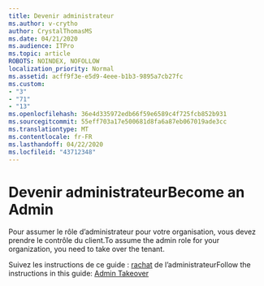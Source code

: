 ```yaml
---
title: Devenir administrateur
ms.author: v-crytho
author: CrystalThomasMS
ms.date: 04/21/2020
ms.audience: ITPro
ms.topic: article
ROBOTS: NOINDEX, NOFOLLOW
localization_priority: Normal
ms.assetid: acff9f3e-e5d9-4eee-b1b3-9895a7cb27fc
ms.custom:
- "3"
- "71"
- "13"
ms.openlocfilehash: 36e4d335972edb66f59e6589c4f725fcb852b931
ms.sourcegitcommit: 55eff703a17e500681d8fa6a87eb067019ade3cc
ms.translationtype: MT
ms.contentlocale: fr-FR
ms.lasthandoff: 04/22/2020
ms.locfileid: "43712348"
---
```

# <a name="become-an-admin"></a><span data-ttu-id="17faf-102">Devenir administrateur</span><span class="sxs-lookup"><span data-stu-id="17faf-102">Become an Admin</span></span>

<span data-ttu-id="17faf-103">Pour assumer le rôle d’administrateur pour votre organisation, vous devez prendre le contrôle du client.</span><span class="sxs-lookup"><span data-stu-id="17faf-103">To assume the admin role for your organization, you need to take over the tenant.</span></span>
  
<span data-ttu-id="17faf-104">Suivez les instructions de ce guide : [rachat](https://docs.microsoft.com/azure/active-directory/users-groups-roles/domains-admin-takeover) de l’administrateur</span><span class="sxs-lookup"><span data-stu-id="17faf-104">Follow the instructions in this guide: [Admin Takeover](https://docs.microsoft.com/azure/active-directory/users-groups-roles/domains-admin-takeover)</span></span>